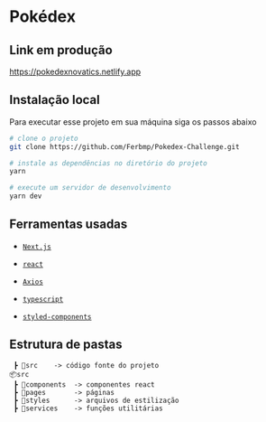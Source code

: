 # Pokédex


## Link em produção

https://pokedexnovatics.netlify.app

## Instalação local

Para executar esse projeto em sua máquina siga os passos abaixo

```bash
# clone o projeto
git clone https://github.com/Ferbmp/Pokedex-Challenge.git

# instale as dependências no diretório do projeto
yarn

# execute um servidor de desenvolvimento
yarn dev
```

## Ferramentas usadas

-  [`Next.js`](https://nextjs.org/)

-  [`react`](https://pt-br.reactjs.org/)

-  [`Axios`](https://axios-http.com/)

-  [`typescript`](https://www.typescriptlang.org/)

-  [`styled-components`](https://styled-components.com/)

## Estrutura de pastas

```
 ┣ 📂src    -> código fonte do projeto
📦src
 ┣ 📂components  -> componentes react
 ┣ 📂pages       -> páginas
 ┣ 📂styles      -> arquivos de estilização
 ┣ 📂services    -> funções utilitárias
```

```

```
